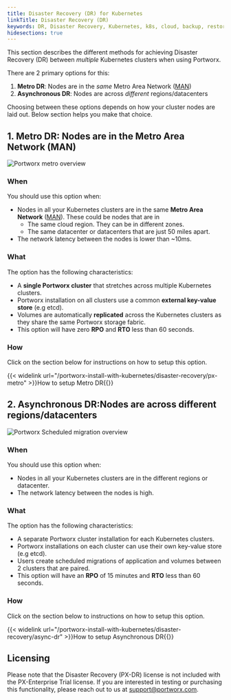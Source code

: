 ```yaml
---
title: Disaster Recovery (DR) for Kubernetes
linkTitle: Disaster Recovery (DR)
keywords: DR, Disaster Recovery, Kubernetes, k8s, cloud, backup, restore, snapshot, migration
hidesections: true
---
```


This section describes the different methods for achieving Disaster Recovery (DR) between *multiple* Kubernetes clusters when using Portworx.

There are 2 primary options for this:

1. **Metro DR**: Nodes are in the *same* Metro Area Network ([MAN](https://en.wikipedia.org/wiki/Metropolitan_area_network))
2. **Asynchronous DR**: Nodes are across *different* regions/datacenters

Choosing between these options depends on how your cluster nodes are laid out. Below section helps you make that choice.

## 1. Metro DR: Nodes are in the Metro Area Network (MAN)

![Portworx metro overview](/img/px-metro-overview.png)

### When

You should use this option when:

* Nodes in all your Kubernetes clusters are in the same **Metro Area Network** ([MAN](https://en.wikipedia.org/wiki/Metropolitan_area_network)). These could be nodes that are in
  * The same cloud region. They can be in different zones.
  * The same datacenter or datacenters that are just 50 miles apart.
* The network latency between the nodes is lower than ~10ms.

### What

The option has the following characteristics:

* A **single Portworx cluster** that stretches across multiple Kubernetes clusters.
* Portworx installation on all clusters use a common **external key-value store** (e.g etcd).
* Volumes are automatically **replicated** across the Kubernetes clusters as they share the same Portworx storage fabric.
* This option will have zero **RPO** and **RTO** less than 60 seconds.


### How

Click on the section below for instructions on how to setup this option.

{{< widelink url="/portworx-install-with-kubernetes/disaster-recovery/px-metro" >}}How to setup Metro DR{{</widelink>}}

## 2. Asynchronous DR:Nodes are across different regions/datacenters

![Portworx Scheduled migration overview](/img/scheduled-migration-overview.png)

### When

You should use this option when:

* Nodes in all your Kubernetes clusters are in the different regions or datacenter.
* The network latency between the nodes is high.

### What

The option has the following characteristics:

* A separate Portworx cluster installation for each Kubernetes clusters.
* Portworx installations on each cluster can use their own key-value store (e.g etcd).
* Users create scheduled migrations of application and volumes between 2 clusters that are paired.
* This option will have an **RPO** of 15 minutes and **RTO** less than 60 seconds.

### How

Click on the section below to instructions on how to setup this option.

{{< widelink url="/portworx-install-with-kubernetes/disaster-recovery/async-dr" >}}How to setup Asynchronous DR{{</widelink>}}


## Licensing

Please note that the Disaster Recovery (PX-DR) license is not included with the PX-Enterprise Trial license.
If you are interested in testing or purchasing this functionality, please reach out to us at support@portworx.com.
